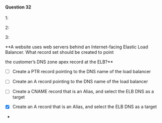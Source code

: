 #### Question  32


1:


2:


3:


**A website uses web servers behind an Internet-facing Elastic Load Balancer. What record set should be created to point

the customer’s DNS zone apex record at the ELB?**


- [ ] Create a PTR record pointing to the DNS name of the load balancer


- [ ] Create an A record pointing to the DNS name of the load balancer


- [ ] Create a CNAME record that is an Alias, and select the ELB DNS as a target


- [x] Create an A record that is an Alias, and select the ELB DNS as a target


*